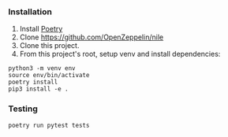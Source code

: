 ### Installation

1. Install [Poetry](https://python-poetry.org/docs/#installation)
2. Clone https://github.com/OpenZeppelin/nile
3. Clone this project.
4. From this project's root, setup venv and install dependencies:
```
python3 -m venv env
source env/bin/activate
poetry install
pip3 install -e .
```

### Testing

`poetry run pytest tests`
